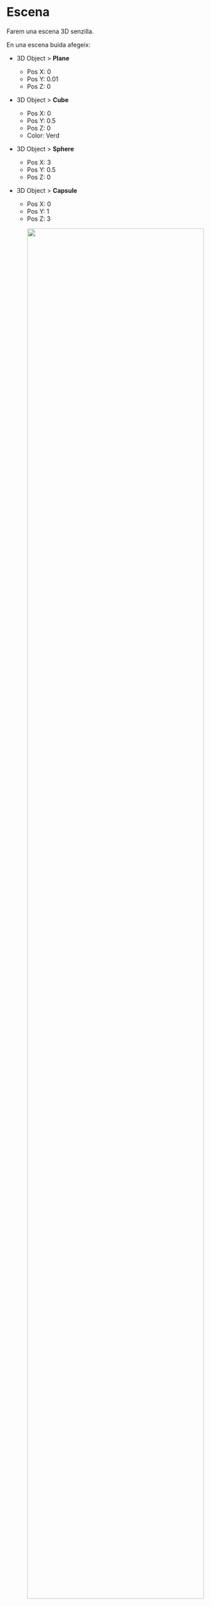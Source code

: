 # Escena

Farem una escena 3D senzilla.

En una escena buida afegeix:

- 3D Object > **Plane**
    - Pos X: 0
    - Pos Y: 0.01
    - Pos Z: 0

- 3D Object > **Cube**
    - Pos X: 0
    - Pos Y: 0.5
    - Pos Z: 0
    - Color: Verd

- 3D Object > **Sphere**
    - Pos X: 3
    - Pos Y: 0.5
    - Pos Z: 0

- 3D Object > **Capsule**
    - Pos X: 0
    - Pos Y: 1
    - Pos Z: 3

<center>
<img src="./assets/escena-basic.png" style="width: 90%; max-width: 700px">
</center>
<br/>

Configura la **"Main Camera"** amb:
- Pos X: 0
- Pos Y: 4
- Pos Z: -10
- Rotation X: 14
- Rotation Y: 0
- Rotation Z: 0

<center>
<img src="./assets/escena-basiccamera.png" style="width: 90%; max-width: 700px">
</center>
<br/>

## Personatge

Descarrega, i afegeix al projecte els assets d'aquest paquet:

[Low Poly People by David Jalbert](https://assetstore.unity.com/packages/3d/characters/humanoids/low-poly-people-by-david-jalbert-274814)

**Nota**: Aquest paquet té una incompatibilitat amb els shaders i la **"Universal Pipeline Rendering"**

Comprova que els shaders no es veuen bé, navega als assets:

*Assets > DavidJalbert > LowPolyPeople > FBX > Materials*

Es veuen tots en lila, i per tant no són vàlids.

<center>
<img src="./assets/escena-shaderko.png" style="width: 90%; max-width: 700px">
</center>
<br/>

Per arreglar els shaders del paquet obre el menú:

*Window > Rendering > Render Pipeline Converter*

<center>
<img src="./assets/escena-menurpc.png" style="width: 90%; max-width: 400px">
</center>
<br/>

Escull totes les opcions i apreta **"Initialize and Convert"**:

<center>
<img src="./assets/escena-rpc.png" style="width: 90%; max-width: 400px">
</center>

Ja hi ha els materials arreglats:

<center>
<img src="./assets/escena-shaderok.png" style="width: 90%; max-width: 700px">
</center>
<br/>

Desplega la carpeta:

*Assets > DavidJalbert > LowPolyPeople > Prefabs*

Arrossega un dels personatges a l'escena i modifica els paràmetres del personatge:

Afegir el component *"Character Controller"*

- Nom: Player
- Pos X: -2
- Pos Y: 0
- Pos Z: -2
- Character Controller > Center Y: 1.1

<center>
<img src="./assets/escena-character.png" style="width: 90%; max-width: 700px">
</center>

## Scripts

Afegeix els següents scripts a la carpeta **"Scripts"**

**CameraController.cs**, assigna'l a la **"Main Camera"**:
```csharp
using UnityEngine;
using UnityEngine.InputSystem;

public class CameraController : MonoBehaviour
{
    public Transform pivot;

    [Header("Camera Mode")]
    public bool use3rdPersonFollow = true; // TRUE = 3rd person, FALSE = orbit

    [Header("3rd Person Follow Settings")]
    public Vector3 followOffset = new Vector3(0f, 2f, -4f);
    public float followSmoothSpeed = 10f;

    [Header("Distance")]
    public float distance = 4f;
    public float minDistance = 2f, maxDistance = 25f;
    public float zoomSpeed = 10f;

    [Header("Angles")]
    public float minPitch = 10f, maxPitch = 80f;

    [Header("Sensitivity (degrees per pixel)")]
    public float yawPerPixel = 0.25f;
    public float pitchPerPixel = 0.20f;

    [Header("Boost (while Alt/Option held)")]
    public float altBoost = 2.0f;

    private float yaw;
    private float pitch = 35f;
    private Vector3 currentVelocity;

    // Input System actions
    private InputAction lookDelta;
    private InputAction leftBtn;
    private InputAction rightBtn;
    private InputAction altModifier;

    // Estat d'entrada
    private bool _lmbHeld = false;
    private bool _rmbHeld = false;
    private bool _altHeld = false;
    private bool _isOrbiting = false;
    private bool _skipFirstDelta = false;

    // Handlers
    private void OnLmbStarted(InputAction.CallbackContext ctx) { _lmbHeld = true;  TryBeginOrbit(); }
    private void OnLmbCanceled(InputAction.CallbackContext ctx){ _lmbHeld = false; TryEndOrbit(); }

    private void OnRmbStarted(InputAction.CallbackContext ctx) { _rmbHeld = true;  TryBeginOrbit(); }
    private void OnRmbCanceled(InputAction.CallbackContext ctx){ _rmbHeld = false; TryEndOrbit(); }

    private void OnAltStarted(InputAction.CallbackContext ctx) { _altHeld = true;  TryBeginOrbit(); }
    private void OnAltCanceled(InputAction.CallbackContext ctx){ _altHeld = false; TryEndOrbit(); }

    void OnEnable()
    {
        lookDelta = new InputAction("LookDelta", type: InputActionType.Value);
        lookDelta.AddBinding("<Pointer>/delta");
        lookDelta.Enable();

        leftBtn = new InputAction("LMB", type: InputActionType.Button);
        leftBtn.AddBinding("<Mouse>/leftButton");
        leftBtn.started  += OnLmbStarted;
        leftBtn.canceled += OnLmbCanceled;
        leftBtn.Enable();

        rightBtn = new InputAction("RMB", type: InputActionType.Button);
        rightBtn.AddBinding("<Mouse>/rightButton");
        rightBtn.started  += OnRmbStarted;
        rightBtn.canceled += OnRmbCanceled;
        rightBtn.Enable();

        altModifier = new InputAction("Alt", type: InputActionType.Button);
        altModifier.AddBinding("<Keyboard>/leftAlt");
        altModifier.AddBinding("<Keyboard>/rightAlt");
        altModifier.started  += OnAltStarted;
        altModifier.canceled += OnAltCanceled;
        altModifier.Enable();

        Application.focusChanged += OnAppFocusChanged;
    }

    void OnDisable()
    {
        if (lookDelta != null) lookDelta.Disable();

        if (leftBtn != null)  { leftBtn.started  -= OnLmbStarted;  leftBtn.canceled  -= OnLmbCanceled;  leftBtn.Disable(); }
        if (rightBtn != null) { rightBtn.started -= OnRmbStarted;   rightBtn.canceled -= OnRmbCanceled; rightBtn.Disable(); }
        if (altModifier != null){ altModifier.started -= OnAltStarted; altModifier.canceled -= OnAltCanceled; altModifier.Disable(); }

        Application.focusChanged -= OnAppFocusChanged;
        EndOrbitImmediate();
    }

    private void OnAppFocusChanged(bool hasFocus)
    {
        if (!hasFocus) EndOrbitImmediate();
    }

    void Start()
    {
        if (!pivot)
        {
            var go = new GameObject("Pivot");
            pivot = go.transform;
            pivot.position = Vector3.zero;
        }

        if (use3rdPersonFollow && pivot)
        {
            // Mode 3rd person: inicialitza yaw amb la direcció del player
            yaw = pivot.eulerAngles.y;
        }
        else
        {
            // Mode orbit: calcula angles des de la posició inicial
            Vector3 dir = (transform.position - pivot.position).normalized;
            pitch = Mathf.Asin(Mathf.Clamp(dir.y, -0.999f, 0.999f)) * Mathf.Rad2Deg;
            yaw   = Mathf.Atan2(dir.x, dir.z) * Mathf.Rad2Deg;
        }
    }

    void Update()
    {
        if (_isOrbiting)
        {
            // Mode manual orbit (RMB o Alt+LMB)
            Vector2 d = lookDelta.ReadValue<Vector2>();
            if (_skipFirstDelta) { d = Vector2.zero; _skipFirstDelta = false; }

            float boost = _altHeld ? altBoost : 1f;
            yaw   += d.x * yawPerPixel   * boost;
            pitch -= d.y * pitchPerPixel * boost;
            pitch = Mathf.Clamp(pitch, minPitch, maxPitch);
        }
        else if (use3rdPersonFollow)
        {
            // Mode 3rd person: segueix la rotació Y del player suaument
            if (pivot)
            {
                float targetYaw = pivot.eulerAngles.y;
                yaw = Mathf.LerpAngle(yaw, targetYaw, followSmoothSpeed * Time.deltaTime);
            }
        }
        // Si use3rdPersonFollow == false i no està orbitant, yaw/pitch es mantenen fixos

        // Zoom (funciona en tots dos modes)
        if (Mouse.current != null)
        {
            float scrollY = Mouse.current.scroll.ReadValue().y;
            if (Mathf.Abs(scrollY) > 0.01f)
            {
                distance -= scrollY * (zoomSpeed * 0.01f);
                distance = Mathf.Clamp(distance, minDistance, maxDistance);
            }
        }
    }

    void LateUpdate()
    {
        if (!pivot) return;

        Quaternion rot = Quaternion.Euler(pitch, yaw, 0f);
        Vector3 targetPos = pivot.position + rot * new Vector3(0f, followOffset.y, -distance);

        if (use3rdPersonFollow && !_isOrbiting)
        {
            // Suavitza el moviment en mode 3rd person
            Vector3 smoothedPos = Vector3.SmoothDamp(transform.position, targetPos, ref currentVelocity, 1f / followSmoothSpeed);
            transform.SetPositionAndRotation(smoothedPos, rot);
        }
        else
        {
            // Posició directa en mode orbit o quan està orbitant manualment
            transform.SetPositionAndRotation(targetPos, rot);
        }
    }

    public void SetPivot(Transform newPivot) => pivot = newPivot;

    private bool OrbitCondition() => _rmbHeld || (_altHeld && _lmbHeld);

    private void TryBeginOrbit()
    {
        if (_isOrbiting) return;
        if (OrbitCondition())
        {
            _isOrbiting = true;
            _skipFirstDelta = true;
            Cursor.lockState = CursorLockMode.Locked;
            Cursor.visible = false;
        }
    }

    private void TryEndOrbit()
    {
        if (!_isOrbiting) return;
        if (!OrbitCondition())
        {
            EndOrbitImmediate();
        }
    }

    private void EndOrbitImmediate()
    {
        _isOrbiting = false;
        _skipFirstDelta = false;
        Cursor.lockState = CursorLockMode.None;
        Cursor.visible = true;
    }

    // Mètode públic per canviar de mode en temps d'execució
    public void SetCameraMode(bool enable3rdPerson)
    {
        use3rdPersonFollow = enable3rdPerson;
        
        if (enable3rdPerson && pivot && !_isOrbiting)
        {
            // Sincronitza yaw amb el player quan canvies a 3rd person
            yaw = pivot.eulerAngles.y;
        }
    }
}
```

**PlayerMove.cs**, assigna'l al **"Player"**:
```csharp
using UnityEngine;
using UnityEngine.InputSystem;

[RequireComponent(typeof(CharacterController))]
public class PlayerMove : MonoBehaviour
{
    [Header("Movement")]
    public float moveSpeed = 1.6f;
    public float turnSpeed = 720f;   // graus/segon
    public float gravity = -9.81f;
    public float inputDeadzone = 0.05f;

    [Header("Camera (opcional)")]
    public Transform cameraTransform;     // si és null, usarà Camera.main

    private CharacterController cc;
    private float verticalVel;

    // New Input System
    private InputAction moveAction;

    void OnEnable()
    {
        // Defineix WASD + Fletxes + Stick esquerre
        moveAction = new InputAction("Move", type: InputActionType.Value);
        moveAction.AddCompositeBinding("2DVector")
            .With("Up", "<Keyboard>/w").With("Up", "<Keyboard>/upArrow")
            .With("Down", "<Keyboard>/s").With("Down", "<Keyboard>/downArrow")
            .With("Left", "<Keyboard>/a").With("Left", "<Keyboard>/leftArrow")
            .With("Right", "<Keyboard>/d").With("Right", "<Keyboard>/rightArrow");
        moveAction.AddBinding("<Gamepad>/leftStick");
        moveAction.Enable();
    }

    void OnDisable()
    {
        moveAction?.Disable();
    }

    void Awake()
    {
        cc = GetComponent<CharacterController>();
    }

    void Start()
    {
        // Assegura un transform de càmera
        if (!cameraTransform && Camera.main) cameraTransform = Camera.main.transform;

        // Si tens CameraController a l'escena, fes que orbiti el player
        var orbit = FindFirstObjectByType<CameraController>(); // <-- substitució
        if (orbit != null) orbit.SetPivot(transform);
    }

    void Update()
    {
        if (!cameraTransform && Camera.main) cameraTransform = Camera.main.transform;

        // Input
        Vector2 mv = moveAction.ReadValue<Vector2>();
        if (mv.magnitude < inputDeadzone) mv = Vector2.zero;

        // Direccions CÀMERA → mapeig WASD relatiu al punt de vista
        Vector3 camFwd = cameraTransform ? cameraTransform.forward : Vector3.forward;
        Vector3 camRight = cameraTransform ? cameraTransform.right : Vector3.right;
        camFwd.y = 0f; camRight.y = 0f;
        camFwd.Normalize(); camRight.Normalize();

        // Vector de moviment al pla XZ relatiu a càmera
        Vector3 moveDir = (camFwd * mv.y + camRight * mv.x);
        if (moveDir.sqrMagnitude > 1e-6f) moveDir.Normalize();

        // Gravetat bàsica i "enganxar" a terra
        if (cc.isGrounded && verticalVel < 0f) verticalVel = -1f;
        else verticalVel += gravity * Time.deltaTime;

        // Aplicar moviment
        Vector3 velocity = moveDir * moveSpeed + Vector3.up * verticalVel;
        cc.Move(velocity * Time.deltaTime);

        // ROTACIÓ només sobre Y cap a la direcció de cursa (estil Mario)
        if (moveDir.sqrMagnitude > 1e-6f)
        {
            Quaternion target = Quaternion.LookRotation(moveDir, Vector3.up);
            transform.rotation = Quaternion.RotateTowards(
                transform.rotation, target, turnSpeed * Time.deltaTime
            );
        }
    }
}
```

**PlayerAnimation.cs**, assigna'l al **"Player"**:
```csharp
using UnityEngine;
using UnityEngine.Playables;
using UnityEngine.Animations;

[RequireComponent(typeof(CharacterController))]
[RequireComponent(typeof(Animator))]
public class PlayerAnimation : MonoBehaviour
{
    [Header("Clips")]
    public AnimationClip idleClip;
    public AnimationClip walkClip;

    [Header("Config")]
    public float walkSpeed = 1.2f;   // velocitat a partir de la qual és 100% walk

    private CharacterController cc;
    private Animator animator;
    private PlayableGraph graph;
    private AnimationMixerPlayable mixer;

    void OnEnable()
    {
        cc = GetComponent<CharacterController>();
        animator = GetComponent<Animator>();

        graph = PlayableGraph.Create("PlayerAnimGraph");
        var output = AnimationPlayableOutput.Create(graph, "AnimOutput", animator);

        mixer = AnimationMixerPlayable.Create(graph, 2, true);

        var idlePlayable = AnimationClipPlayable.Create(graph, idleClip);
        var walkPlayable = AnimationClipPlayable.Create(graph, walkClip);

        graph.Connect(idlePlayable, 0, mixer, 0);
        graph.Connect(walkPlayable, 0, mixer, 1);

        mixer.SetInputWeight(0, 1f); // idle
        mixer.SetInputWeight(1, 0f); // walk

        output.SetSourcePlayable(mixer);
        graph.Play();
    }

    void OnDisable()
    {
        if (graph.IsValid()) graph.Destroy();
    }

    void Update()
    {
        Vector3 v = cc.velocity;
        float speed = new Vector2(v.x, v.z).magnitude;

        // t: 0 = idle, 1 = walk
        float t = Mathf.InverseLerp(0f, walkSpeed, speed);
        mixer.SetInputWeight(0, 1f - t);
        mixer.SetInputWeight(1, t);
    }
}
```

Desplega la carpeta d'animacions del player:

*Assets > DavidJalbert > LowPolyPeople > Prefabs > Animations*

Arrossega les següents animacions, cap els camps *"Clip"* de l'script **"PlayerAnimation"**:

- **Normal Idle** cap a **Idle Clip**
- **Normal Walk** cap a **Walk Clip**

<center>
<img src="./assets/escena-characteranims.png" style="width: 90%; max-width: 700px">
</center>

Selecciona la càmera i arrossega l'objecte **"Player"** a la variable **"Pivot"** de l'script de la càmera.

<center>
<img src="./assets/escena-pivotdrag.png" style="width: 90%; max-width: 700px">
</center>